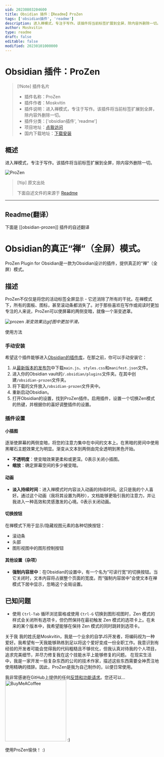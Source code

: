 ```yaml
---
uid: 20230803204600
title: Obsidian 插件：【Readme】ProZen
tags: ['obsidian插件', 'readme']
description: 进入禅模式，专注于写作。该插件将当前标签扩展到全屏，除内容外删除一切。
author: Moskvitin
type: readme
draft: false
editable: false
modified: 20230101000000
---
```


# Obsidian 插件：ProZen

> [!Note] 插件名片
> - 插件名称：ProZen
> - 插件作者：Moskvitin
> - 插件说明：进入禅模式，专注于写作。该插件将当前标签扩展到全屏，除内容外删除一切。
> - 插件分类：['obsidian插件', 'readme']
> - 项目地址：[点我访问](https://github.com/cmoskvitin/obsidian-prozen)
> - 国内下载地址：[下载安装](https://pkmer.cn/products/plugin/pluginMarket/?obsidian-prozen)

## 概述

进入禅模式，专注于写作。该插件将当前标签扩展到全屏，除内容外删除一切。

![ProZen](https://cdn.pkmer.cn/covers/obsidian-prozen_new.gif!pkmer)

> [!tip] 原文出处
> 
>下面自述文件的来源于 [Readme](https://ghproxy.net/https://raw.githubusercontent.com/cmoskvitin/obsidian-prozen/master/README.md)
> 

---

## Readme(翻译）

下面是 [[obsidian-prozen]] 插件的自述翻译


# Obsidian的真正“禅”（全屏）模式。

ProZen Plugin for Obsidian是一款为Obsidian设计的插件，提供真正的“禅”（全屏）模式。

## 描述

ProZen不仅仅是将您的活动标签全屏显示 - 它还消除了所有的干扰。在禅模式下，所有的面板、图标，甚至滚动条都消失了。对于那些喜欢在写作或阅读时更加专注的人来说，ProZen可以使屏幕的两侧变暗，就像一个渐变遮罩。

![prozen](https://user-images.githubusercontent.com/69085343/203395343-b1b35200-662d-48f3-b400-3a99fccce915.gif)
*渐变效果比gif图中更加平滑。*

使用方法

### 手动安装
希望这个插件能够进入[Obsidian的插件库](https://obsidian.md/plugins)，在那之前，你可以手动安装它：
1. 从[最新版本的发布包](https://github.com/cmoskvitin/obsidian-prozen/releases)中下载`main.js`、`styles.css`和`manifest.json`文件。
2. 进入你的Obsidian vault的`/.obsidian/plugins`文件夹。在其中创建`/obsidian-prozen`文件夹。
3. 将下载的文件放入`/obsidian-prozen`文件夹中。
4. 重新启动Obsidian。
5. 打开Obsidian的设置，找到ProZen插件。启用插件，设置一个切换Zen模式的热键，并根据你的喜好调整插件的设置。

### 插件设置

#### 小插图
逐渐使屏幕的两侧变暗，将您的注意力集中在中间的文本上。在黑暗的房间中使用黑曜石主题效果尤为明显。渐变从文本到两侧由完全透明到黑色开始。
- **不透明度**：使变暗效果更柔和或更深。0表示关闭小插图。
- **缩放**：确定屏幕空间的多少被变暗。

#### 动画
- **淡入持续时间**：进入禅模式时内容淡入动画的持续时间。这只是我的个人喜好。通过这个动画（我将其设置为两秒），文档能够更吸引我的注意力，并让我进入一种高效和灵感激发的心境。0表示关闭动画。

#### 切换按钮
在禅模式下用于显示/隐藏视图元素的各种切换按钮：
- 滚动条
- 头部
- 图形视图中的图形控制按钮

#### 其他设置（杂项）
- **强制内容居中**：在Obsidian的设置中，有一个名为“可读行宽”的切换按钮。当它关闭时，文本内容将占据整个页面的宽度。而“强制内容居中”会使文本在禅模式下居中显示，忽略这个全局设置。

## 已知问题
- 使用 `Ctrl-Tab` 循环浏览窗格或使用 `Ctrl-G` 切换到图形视图时，Zen 模式的样式会关闭所有选项卡，但仍然保持在最初触发 Zen 模式的选项卡上。在未来的某个版本中，我希望能够在保持 Zen 模式的同时跳转到选项卡。

关于我
我的姓氏是Moskvitin，我是一个业余的自学JS开发者，将编码视为一种爱好。我希望有一天我能够熟练到足以将这个爱好变成一份全职工作。我意识到有经验的开发者可能会觉得我的代码粗糙且不够优化，但我认真对待我的个人项目，追求完美细节，并尽力修复我在这个技能水平上能够修复的问题。
在现实生活中，我是一家开发一些复杂东西的公司的技术作家，描述这些东西需要全神贯注地使用精确的措辞。因此，ProZen是我为自己制作的，以便日常使用。

我非常感谢在GitHub上提供的任何[反馈和功能请求](https://github.com/cmoskvitin/obsidian-prozen/discussions)。您还可以...
[<img src="https://img.buymeacoffee.com/button-api/?text=请我喝咖啡&emoji=&slug=moskvitin&button_colour=FF5F5F&font_colour=ffffff&font_family=Cookie&outline_colour=000000&coffee_colour=FFDD00" alt="BuyMeACoffee" width="200">](https://www.buymeacoffee.com/moskvitin)
:)

使用ProZen愉快！ :)




